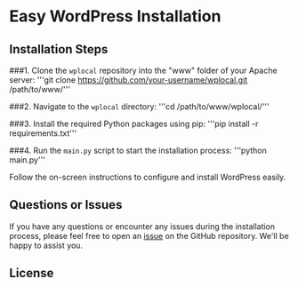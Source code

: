 # Easy WordPress Installation

## Installation Steps

###1. Clone the `wplocal` repository into the "www" folder of your Apache server:
'''git clone https://github.com/your-username/wplocal.git /path/to/www/'''

###2. Navigate to the `wplocal` directory:
'''cd /path/to/www/wplocal/'''

###3. Install the required Python packages using pip:
'''pip install -r requirements.txt'''

###4. Run the `main.py` script to start the installation process:
'''python main.py'''

Follow the on-screen instructions to configure and install WordPress easily.

## Questions or Issues

If you have any questions or encounter any issues during the installation process, please feel free to open an [issue](https://github.com/fabricciomb/wplocal/issues) on the GitHub repository. We'll be happy to assist you.

## License

